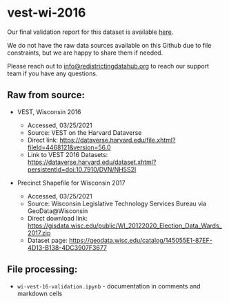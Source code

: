 # vest-wi-2016

Our final validation report for this dataset is available [here](https://redistrictingdatahub.org/dataset/vest-2016-wisconsin-precinct-and-election-results/). 

We do not have the raw data sources available on this Github due to file constraints, but we are happy to share them if needed. 

Please reach out to info@redistrictingdatahub.org to reach our support team if you have any questions.

## Raw from source:

- VEST, Wisconsin 2016
    - Accessed, 03/25/2021
    - Source: VEST on the Harvard Dataverse
    - Direct link: https://dataverse.harvard.edu/file.xhtml?fileId=4468121&version=56.0 
    - Link to VEST 2016 Datasets: https://dataverse.harvard.edu/dataset.xhtml?persistentId=doi:10.7910/DVN/NH5S2I 

- Precinct Shapefile for Wisconsin 2017
    - Accessed, 03/25/2021
    - Source: Wisconsin Legislative Technology Services Bureau via GeoData@Wisconsin
    - Direct download link: https://gisdata.wisc.edu/public/WI_20122020_Election_Data_Wards_2017.zip 
    - Dataset page: https://geodata.wisc.edu/catalog/145055E1-87EF-4D13-B138-4DC3907F3677 
    
## File processing: 

- `wi-vest-16-validation.ipynb` - documentation in comments and markdown cells
